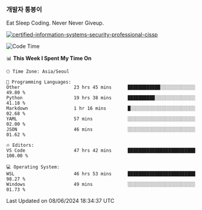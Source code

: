 ### 개발자 통붕이
Eat Sleep Coding.
Never Never Giveup.

[![certified-information-systems-security-professional-cissp](https://user-images.githubusercontent.com/44606727/157613689-acd84ec6-5f8f-4e79-89d9-a8d51f033634.png)](https://www.credly.com/badges/f394a010-85a0-450b-9136-8043af01d71c/public_url)

<!--START_SECTION:waka-->
![Code Time](http://img.shields.io/badge/Code%20Time-3%2C056%20hrs%2011%20mins-blue)

📊 **This Week I Spent My Time On** 

```text
🕑︎ Time Zone: Asia/Seoul

💬 Programming Languages: 
Other                    23 hrs 45 mins      ████████████░░░░░░░░░░░░░   49.80 % 
Python                   19 hrs 38 mins      ██████████░░░░░░░░░░░░░░░   41.18 % 
Markdown                 1 hr 16 mins        █░░░░░░░░░░░░░░░░░░░░░░░░   02.68 % 
YAML                     57 mins             ░░░░░░░░░░░░░░░░░░░░░░░░░   02.00 % 
JSON                     46 mins             ░░░░░░░░░░░░░░░░░░░░░░░░░   01.62 % 

🔥 Editors: 
VS Code                  47 hrs 42 mins      █████████████████████████   100.00 % 

💻 Operating System: 
WSL                      46 hrs 53 mins      █████████████████████████   98.27 % 
Windows                  49 mins             ░░░░░░░░░░░░░░░░░░░░░░░░░   01.73 % 
```


 Last Updated on 08/06/2024 18:34:37 UTC
<!--END_SECTION:waka-->
